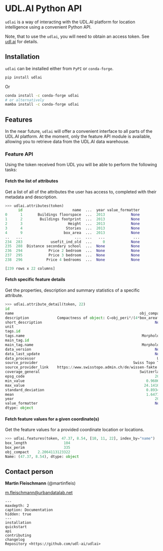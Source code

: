 # UDL.AI Python API

`udlai` is a way of interacting with the UDL.AI platform for location intelligence using a convenient Python API.

Note, that to use the `udlai`, you will need to obtain an access token. See [udl.ai](https://udl.ai) for details.

## Installation

`udlai` can be installed either from `PyPI` or `conda-forge`.

```sh
pip install udlai
```

Or

```sh
conda install -c conda-forge udlai
# or alternatively
mamba install -c conda-forge udlai
```

## Features

In the near future, `udlai` will offer a convenient interface to all parts of the UDL.AI platform. At the moment, only the feature API module is available, allowing you to retrieve data from the UDL.AI data warehouse.

### Feature API

Using the token received from UDL you will be able to perform the following tasks:

#### Fetch the list of attributes

Get a list of all of the attributes the user has access to, completed with their metadata and description.

```py
>>> udlai.attributes(token)
      id                       name  ...  year value_formatter
0      1       Buildings floorspace  ...  2013            None
1      2        Buildings footprint  ...  2013            None
2      3                     Height  ...  2013            None
3      4                    Stories  ...  2013            None
4      9                   box_area  ...  2013            None
..   ...                        ...  ...   ...             ...
234  283             usefit_ind_old  ...     0            None
235  288  Distance secondary school  ...  None            None
236  294            Price 2 bedroom  ...  None            None
237  295            Price 3 bedroom  ...  None            None
238  296           Price 4 bedrooms  ...  None            None

[239 rows x 22 columns]
```

#### Fetch specific feature details

Get the properties, description and summary statistics of a specific attribute.

```py
>>> udlai.attribute_detail(token, 22)
id                                                                     22
name                                                          obj_compact
description             Compactness of object: C=obj_peri²/(4*box_area*π)
short_description                                                    None
unit                                                                    -
tags.id                                                                 4
tags.name                                                      Morphology
main_tag.id                                                             4
main_tag.name                                                  Morphology
data_version                                                         None
data_last_update                                                     None
data_processor                                                        UDL
source_provider                                            Swiss Topo TLM
source_provider_link    https://www.swisstopo.admin.ch/de/wissen-fakte...
coverage_general                                              Switzerland
epsg_code                                                            2056
min_value                                                        0.960614
max_value                                                       24.141694
standard_deviation                                               0.893447
mean                                                             1.647733
year                                                                 2013
value_formatter                                                      None
dtype: object
```

#### Fetch feature values for a given coordinate(s)

Get the feature values for a provided coordinate location or locations.

```py
>>> udlai.features(token, 47.37, 8.54, [10, 11, 22], index_by="name")
box_length                 104
box_perim                  335
obj_compact    2.2064113123322
Name: (47.37, 8.54), dtype: object
```

## Contact person

**Martin Fleischmann** (@martinfleis)

m.fleischmann@urbandatalab.net

```{toctree}
---
maxdepth: 2
caption: Documentation
hidden: true
---
installation
quickstart
api
contributing
changelog
Repository <https://github.com/udl-ai/udlai>
```
